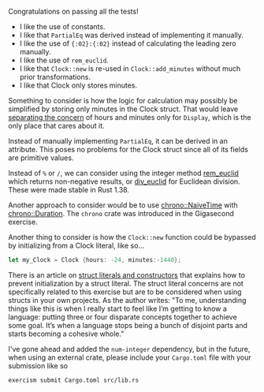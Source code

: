 Congratulations on passing all the tests!

 * I like the use of constants.
 * I like that `PartialEq` was derived instead of implementing it manually.
 * I like the use of `{:02}:{:02}` instead of calculating the leading zero
   manually.
 * I like the use of `rem_euclid`.
 * I like that `Clock::new` is re-used in `Clock::add_minutes` without much
   prior transformations.
 * I like that Clock only stores minutes.

Something to consider is how the logic for calculation may possibly be 
simplified by storing only minutes in the Clock struct. That would leave 
[separating the concern](https://en.wikipedia.org/wiki/Separation_of_concerns)
of hours and minutes only for `Display`, which is the only place that cares 
about it.


Instead of manually implementing `PartialEq`, it can be derived in an attribute.
This poses no problems for the Clock struct since all of its fields are
primitive values.

Instead of `%` or `/`, we can consider using the integer method
[rem_euclid](https://doc.rust-lang.org/std/primitive.i32.html#method.rem_euclid)
which returns non-negative results, or
[div_euclid](https://doc.rust-lang.org/std/primitive.i32.html#method.div_euclid)
for Euclidean division. These were made stable in Rust 1.38.

Another approach to consider would be to use 
[chrono::NaiveTime](https://docs.rs/chrono/0.4.19/chrono/naive/struct.NaiveTime.html)
with 
[chrono::Duration](https://docs.rs/chrono/0.4.19/chrono/struct.Duration.html).
The `chrono` crate was introduced in the Gigasecond exercise.

Another thing to consider is how the `Clock::new` function could be bypassed by
initializing from a Clock literal, like so...

```rust
let my_Clock = Clock {hours: -24, minutes:-1440};
```

There is an article on [struct literals and
constructors](https://steveklabnik.com/writing/structure-literals-vs-constructors-in-rust)
that explains how to prevent initialization by a struct literal. The struct
literal concerns are not specifically related to this exercise but are to be
considered when using structs in your own projects. As the author writes: "To me, 
understanding things like this is when I really start to feel like I’m getting to know a
language: putting three or four disparate concepts together to achieve some goal. 
It’s when a language stops being a bunch of disjoint parts and starts becoming a cohesive 
whole."

I've gone ahead and added the `num-integer` dependency, but in the future, when
using an external crate, please include your `Cargo.toml` file with your
submission like so

```bash
exercism submit Cargo.toml src/lib.rs
```
